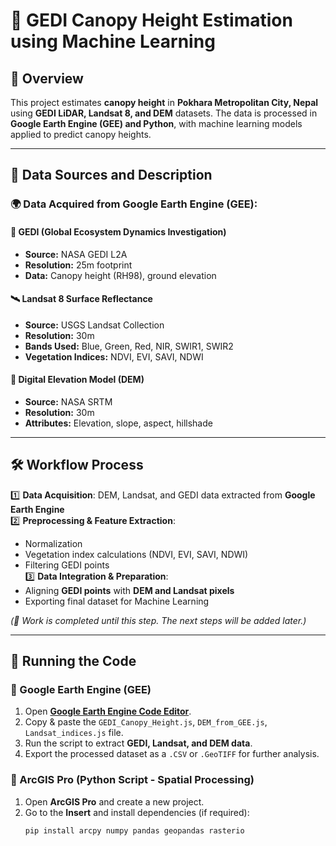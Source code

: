 # 🌳 GEDI Canopy Height Estimation using Machine Learning  

## 📌 Overview  
This project estimates **canopy height** in **Pokhara Metropolitan City, Nepal** using **GEDI LiDAR, Landsat 8, and DEM** datasets. The data is processed in **Google Earth Engine (GEE) and Python**, with machine learning models applied to predict canopy heights.  

---

## 📂 Data Sources and Description  

### **🌍 Data Acquired from Google Earth Engine (GEE):**  
#### **📡 GEDI (Global Ecosystem Dynamics Investigation)**  
- **Source:** NASA GEDI L2A  
- **Resolution:** 25m footprint  
- **Data:** Canopy height (RH98), ground elevation  

#### **🛰️ Landsat 8 Surface Reflectance**  
- **Source:** USGS Landsat Collection  
- **Resolution:** 30m  
- **Bands Used:** Blue, Green, Red, NIR, SWIR1, SWIR2  
- **Vegetation Indices:** NDVI, EVI, SAVI, NDWI  

#### **🌄 Digital Elevation Model (DEM)**  
- **Source:** NASA SRTM  
- **Resolution:** 30m  
- **Attributes:** Elevation, slope, aspect, hillshade  

---

## 🛠 Workflow Process  

1️⃣ **Data Acquisition**: DEM, Landsat, and GEDI data extracted from **Google Earth Engine**  
2️⃣ **Preprocessing & Feature Extraction**:  
   - Normalization  
   - Vegetation index calculations (NDVI, EVI, SAVI, NDWI)  
   - Filtering GEDI points  
3️⃣ **Data Integration & Preparation**:  
   - Aligning **GEDI points** with **DEM and Landsat pixels**  
   - Exporting final dataset for Machine Learning  

*(🚧 Work is completed until this step. The next steps will be added later.)*  

---

## 📜 Running the Code  

### **🔹 Google Earth Engine (GEE)**  
1. Open **[Google Earth Engine Code Editor](https://code.earthengine.google.com/)**.  
2. Copy & paste the `GEDI_Canopy_Height.js`, `DEM_from_GEE.js`, `Landsat_indices.js` file.  
3. Run the script to extract **GEDI, Landsat, and DEM data**.  
4. Export the processed dataset as a `.CSV` or `.GeoTIFF` for further analysis.  

### **🔹 ArcGIS Pro (Python Script - Spatial Processing)**  
1. Open **ArcGIS Pro** and create a new project.  
2. Go to the **Insert** and install dependencies (if required):  
   ```python
   pip install arcpy numpy pandas geopandas rasterio
